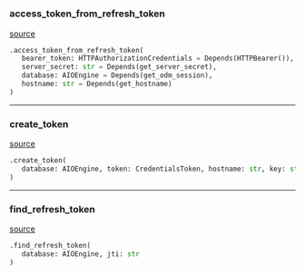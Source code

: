 #


### access_token_from_refresh_token
[source](https://github.com/llxp/chain-factory/blob/master/api/auth/refresh_token.py/#L18)
```python
.access_token_from_refresh_token(
   bearer_token: HTTPAuthorizationCredentials = Depends(HTTPBearer()),
   server_secret: str = Depends(get_server_secret),
   database: AIOEngine = Depends(get_odm_session),
   hostname: str = Depends(get_hostname)
)
```


----


### create_token
[source](https://github.com/llxp/chain-factory/blob/master/api/auth/refresh_token.py/#L39)
```python
.create_token(
   database: AIOEngine, token: CredentialsToken, hostname: str, key: str
)
```


----


### find_refresh_token
[source](https://github.com/llxp/chain-factory/blob/master/api/auth/refresh_token.py/#L61)
```python
.find_refresh_token(
   database: AIOEngine, jti: str
)
```

